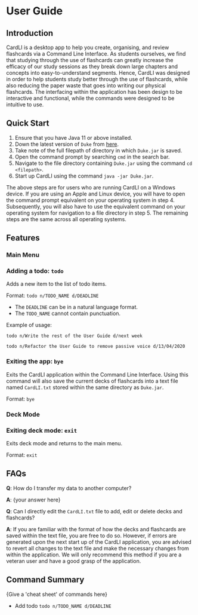 # User Guide

## Introduction

CardLI is a desktop app to help you create, organising, and review flashcards via a Command Line 
Interface. As students ourselves, we find that studying through the use of flashcards can greatly
increase the efficacy of our study sessions as they break down large chapters and concepts into 
easy-to-understand segments. Hence, CardLI was designed in order to help students study better 
through the use of flashcards, while also reducing the paper waste that goes into writing our physical
flashcards. The interfacing within the application has been design to be interactive and functional,
while the commands were designed to be intuitive to use. 

## Quick Start

1. Ensure that you have Java 11 or above installed.
2. Down the latest version of `Duke` from [here](http://link.to/duke).
3. Take note of the full filepath of directory in which ``Duke.jar`` is saved.
4. Open the command prompt by searching ``cmd`` in the search bar.
5. Navigate to the file directory containing ``Duke.jar`` using the command ``cd <filepath>``.
6. Start up CardLI using the command ``java -jar Duke.jar``.

The above steps are for users who are running CardLI on a Windows device. If you are using an Apple
and Linux device, you will have to open the command prompt equivalent on your operating system in step 4. 
Subsequently, you will also have to use the equivalent command on your operating system for 
navigation to a file directory in step 5. The remaining steps are the same across all operating systems.

## Features 

### Main Menu

### Adding a todo: `todo`
Adds a new item to the list of todo items.

Format: `todo n/TODO_NAME d/DEADLINE`

* The `DEADLINE` can be in a natural language format.
* The `TODO_NAME` cannot contain punctuation.  

Example of usage: 

`todo n/Write the rest of the User Guide d/next week`

`todo n/Refactor the User Guide to remove passive voice d/13/04/2020`

### Exiting the app: ``bye``
Exits the CardLI application within the Command Line Interface. 
Using this command will also save the current decks of flashcards into a text file named ``CardLI.txt`` 
stored within the same directory as ``Duke.jar``.

Format: ``bye``

### Deck Mode

### Exiting deck mode: ``exit``
Exits deck mode and returns to the main menu.

Format: ``exit``

## FAQs

**Q**: How do I transfer my data to another computer? 

**A**: {your answer here}

**Q**: Can I directly edit the ``CardLI.txt`` file to add, edit or delete decks and flashcards?

**A**: If you are familiar with the format of how the decks and flashcards are saved within the text
file, you are free to do so. However, if errors are generated upon the next start up of the CardLI 
application, you are advised to revert all changes to the text file and make the necessary changes
from within the application. We will only recommend this method if you are a veteran user and have a
good grasp of the application.

## Command Summary

{Give a 'cheat sheet' of commands here}

* Add todo `todo n/TODO_NAME d/DEADLINE`
